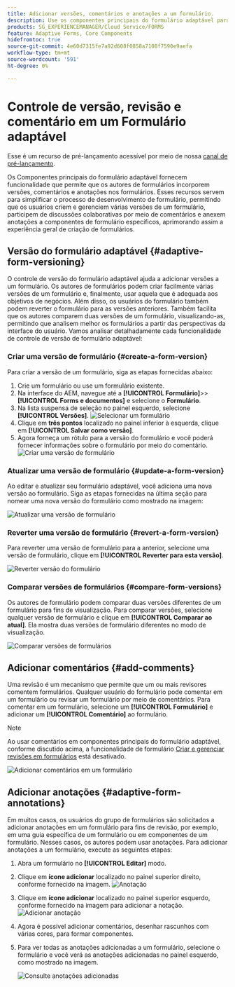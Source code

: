 ```yaml
---
title: Adicionar versões, comentários e anotações a um formulário.
description: Use os componentes principais do formulário adaptável para adicionar comentários, anotações e versões a um formulário adaptável.
products: SG_EXPERIENCEMANAGER/Cloud Service/FORMS
feature: Adaptive Forms, Core Components
hidefromtoc: true
source-git-commit: 4e60d7315fe7a92d608f0858a7108f7590e9aefa
workflow-type: tm+mt
source-wordcount: '591'
ht-degree: 0%

---
```


# Controle de versão, revisão e comentário em um Formulário adaptável

<!--Before you can use versionings, comments, and annotations in an Adaptive Form, you must ensure you have [enabled Adaptive Form Core Components](
https://experienceleague.adobe.com/en/docs/experience-manager-cloud-service/content/forms/setup-configure-migrate/enable-adaptive-forms-core-components).-->

<!--Adaptive Form Core Components facilitates to add versionings, comments, and annotations to a form. These features helps form authors and users to enhance the form development process where they can create multiple versions of a form, collaborate and add their comments to a form, and add annotations to form components.-->

<span class="preview"> Esse é um recurso de pré-lançamento acessível por meio de nossa [canal de pré-lançamento](https://experienceleague.adobe.com/docs/experience-manager-cloud-service/content/release-notes/prerelease.html#new-features). </span>


Os Componentes principais do formulário adaptável fornecem funcionalidade que permite que os autores de formulários incorporem versões, comentários e anotações nos formulários. Esses recursos servem para simplificar o processo de desenvolvimento de formulário, permitindo que os usuários criem e gerenciem várias versões de um formulário, participem de discussões colaborativas por meio de comentários e anexem anotações a componentes de formulário específicos, aprimorando assim a experiência geral de criação de formulários.


## Versão do formulário adaptável {#adaptive-form-versioning}

O controle de versão do formulário adaptável ajuda a adicionar versões a um formulário. Os autores de formulários podem criar facilmente várias versões de um formulário e, finalmente, usar aquela que é adequada aos objetivos de negócios. Além disso, os usuários do formulário também podem reverter o formulário para as versões anteriores. Também facilita que os autores comparem duas versões de um formulário, visualizando-as, permitindo que analisem melhor os formulários a partir das perspectivas da interface do usuário. Vamos analisar detalhadamente cada funcionalidade de controle de versão de formulário adaptável:

### Criar uma versão de formulário {#create-a-form-version}

Para criar a versão de um formulário, siga as etapas fornecidas abaixo:

1. Crie um formulário ou use um formulário existente.
1. Na interface do AEM, navegue até a **[!UICONTROL Formulário]**>>**[!UICONTROL Forms e documentos]** e selecione o **Formulário**.
1. Na lista suspensa de seleção no painel esquerdo, selecione **[!UICONTROL Versões]**.
   ![Selecionar um formulário](select-a-form.png)
1. Clique em **três pontos** localizado no painel inferior à esquerda, clique em **[!UICONTROL Salvar como versão]**.
1. Agora forneça um rótulo para a versão do formulário e você poderá fornecer informações sobre o formulário por meio do comentário.
   ![Criar uma versão de formulário](create-a-form-version.png)

### Atualizar uma versão de formulário {#update-a-form-version}

Ao editar e atualizar seu formulário adaptável, você adiciona uma nova versão ao formulário. Siga as etapas fornecidas na última seção para nomear uma nova versão do formulário como mostrado na imagem:

![Atualizar uma versão de formulário](update-a-form-version.png)

### Reverter uma versão de formulário {#revert-a-form-version}

Para reverter uma versão de formulário para a anterior, selecione uma versão de formulário, clique em **[!UICONTROL Reverter para esta versão]**.

![Reverter versão do formulário](revert-form-version.png)

### Comparar versões de formulários {#compare-form-versions}

Os autores de formulário podem comparar duas versões diferentes de um formulário para fins de visualização. Para comparar versões, selecione qualquer versão de formulário e clique em **[!UICONTROL Comparar ao atual]**. Ela mostra duas versões de formulário diferentes no modo de visualização.

![Comparar versões de formulários](compare-form-versions.png)

## Adicionar comentários {#add-comments}

Uma revisão é um mecanismo que permite que um ou mais revisores comentem formulários. Qualquer usuário do formulário pode comentar em um formulário ou revisar um formulário por meio de comentários. Para comentar em um formulário, selecione um **[!UICONTROL Formulário]** e adicionar um **[!UICONTROL Comentário]** ao formulário.

>[!NOTE]
> Ao usar comentários em componentes principais do formulário adaptável, conforme discutido acima, a funcionalidade de formulário [Criar e gerenciar revisões em formulários](/help/forms/create-reviews-forms.md) está desativado.


![Adicionar comentários em um formulário](form-comments.png)

## Adicionar anotações {#adaptive-form-annotations}

Em muitos casos, os usuários do grupo de formulários são solicitados a adicionar anotações em um formulário para fins de revisão, por exemplo, em uma guia específica de um formulário ou em componentes de um formulário. Nesses casos, os autores podem usar anotações. Para adicionar anotações a um formulário, execute as seguintes etapas:

1. Abra um formulário no **[!UICONTROL Editar]** modo.

1. Clique em **ícone adicionar** localizado no painel superior direito, conforme fornecido na imagem.
   ![Anotação](annotation.png)

1. Clique em **ícone adicionar** localizado no painel superior esquerdo, conforme fornecido na imagem para adicionar a notação.
   ![Adicionar anotação](add-annotation.png)

1. Agora é possível adicionar comentários, desenhar rascunhos com várias cores, para formar componentes.

1. Para ver todas as anotações adicionadas a um formulário, selecione o formulário e você verá as anotações adicionadas no painel esquerdo, como mostrado na imagem.

   ![Consulte anotações adicionadas](see-annotations.png)











